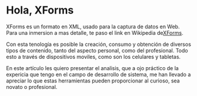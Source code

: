 # Hola, XForms

XForms es un formato en XML, usado para la captura de datos en Web. Para una inmersion a mas detalle, te paso el link en Wikipedia de[XForms](https://en.wikipedia.org/wiki/XForms).

Con esta tenología es posible la creación, consumo y obtención de diversos tipos de contenido, tanto del aspecto personal, como del profesional. Todo esto a través de dispositivos moviles, como son los celulares y tabletas.

En este artículo les quiero presentar el analisis, que a ojo práctico de la expericia que tengo en el campo de desarrollo de sistema, me han llevado a apreciar lo que estas herramientas pueden proporcionar al curioso, sea novato o profesional.


